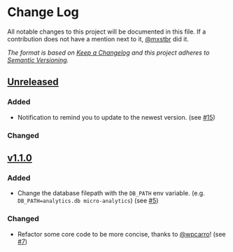 # Change Log

All notable changes to this project will be documented in this file. If a contribution does not have a mention next to it, [@mxstbr](https://github.com/mxstbr) did it.

*The format is based on [Keep a Changelog](http://keepachangelog.com/) and this project adheres to [Semantic Versioning](http://semver.org/).*

## [Unreleased]

### Added

- Notification to remind you to update to the newest version. (see [#15](https://github.com/mxstbr/micro-analytics/pull/15))

### Changed

## [v1.1.0]

### Added

- Change the database filepath with the `DB_PATH` env variable. (e.g. `DB_PATH=analytics.db micro-analytics`) (see [#5](https://github.com/mxstbr/micro-analytics/pull/5))

### Changed

- Refactor some core code to be more concise, thanks to [@wpcarro](https://github.com/@wpcarro)! (see [#7](https://github.com/mxstbr/micro-analytics/pull/7))

[Unreleased]: https://github.com/styled-components/styled-components/compare/v1.1.0...master
[v1.1.0]: https://github.com/styled-components/styled-components/compare/v1.0.1...v1.1.0
